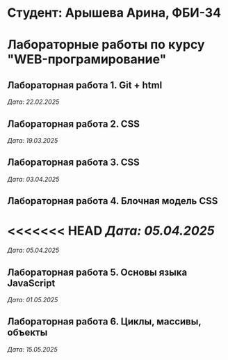 # Студент: Арышева Арина, ФБИ-34

# Лабораторные работы по курсу "WEB-програмирование"

## Лабораторная работа 1. Git + html

*Дата: 22.02.2025*

## Лабораторная работа 2. CSS

*Дата: 19.03.2025*

## Лабораторная работа 3. CSS

*Дата: 03.04.2025*

## Лабораторная работа 4. Блочная модель CSS

<<<<<<< HEAD
*Дата: 05.04.2025*
=======
*Дата: 05.04.2025*

## Лабораторная работа 5. Основы языка JavaScript

*Дата: 01.05.2025*

## Лабораторная работа 6. Циклы, массивы, объекты

*Дата: 15.05.2025*
